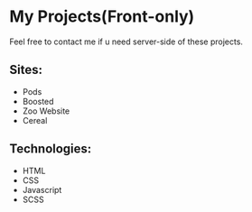 # My Projects(Front-only)
Feel free to contact me if u need server-side of these projects.

## Sites:
* Pods
* Boosted
* Zoo Website 
* Cereal
## Technologies:
* HTML
* CSS 
* Javascript 
* SCSS
